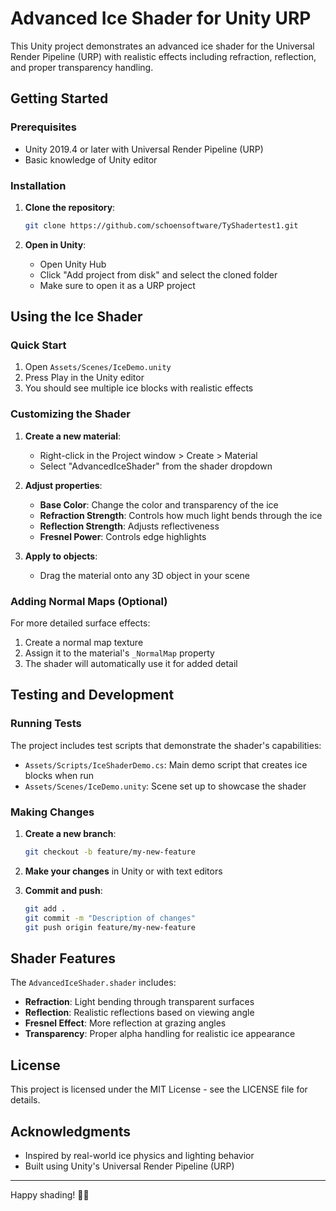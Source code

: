 

# Advanced Ice Shader for Unity URP

This Unity project demonstrates an advanced ice shader for the Universal Render Pipeline (URP) with realistic effects including refraction, reflection, and proper transparency handling.

## Getting Started

### Prerequisites
- Unity 2019.4 or later with Universal Render Pipeline (URP)
- Basic knowledge of Unity editor

### Installation

1. **Clone the repository**:
   ```bash
   git clone https://github.com/schoensoftware/TyShadertest1.git
   ```

2. **Open in Unity**:
   - Open Unity Hub
   - Click "Add project from disk" and select the cloned folder
   - Make sure to open it as a URP project

## Using the Ice Shader

### Quick Start

1. Open `Assets/Scenes/IceDemo.unity`
2. Press Play in the Unity editor
3. You should see multiple ice blocks with realistic effects

### Customizing the Shader

1. **Create a new material**:
   - Right-click in the Project window > Create > Material
   - Select "AdvancedIceShader" from the shader dropdown

2. **Adjust properties**:
   - **Base Color**: Change the color and transparency of the ice
   - **Refraction Strength**: Controls how much light bends through the ice
   - **Reflection Strength**: Adjusts reflectiveness
   - **Fresnel Power**: Controls edge highlights

3. **Apply to objects**:
   - Drag the material onto any 3D object in your scene

### Adding Normal Maps (Optional)

For more detailed surface effects:
1. Create a normal map texture
2. Assign it to the material's `_NormalMap` property
3. The shader will automatically use it for added detail

## Testing and Development

### Running Tests

The project includes test scripts that demonstrate the shader's capabilities:
- `Assets/Scripts/IceShaderDemo.cs`: Main demo script that creates ice blocks when run
- `Assets/Scenes/IceDemo.unity`: Scene set up to showcase the shader

### Making Changes

1. **Create a new branch**:
   ```bash
   git checkout -b feature/my-new-feature
   ```

2. **Make your changes** in Unity or with text editors

3. **Commit and push**:
   ```bash
   git add .
   git commit -m "Description of changes"
   git push origin feature/my-new-feature
   ```

## Shader Features

The `AdvancedIceShader.shader` includes:
- **Refraction**: Light bending through transparent surfaces
- **Reflection**: Realistic reflections based on viewing angle
- **Fresnel Effect**: More reflection at grazing angles
- **Transparency**: Proper alpha handling for realistic ice appearance

## License

This project is licensed under the MIT License - see the LICENSE file for details.

## Acknowledgments

- Inspired by real-world ice physics and lighting behavior
- Built using Unity's Universal Render Pipeline (URP)

---

Happy shading! 🧊✨

